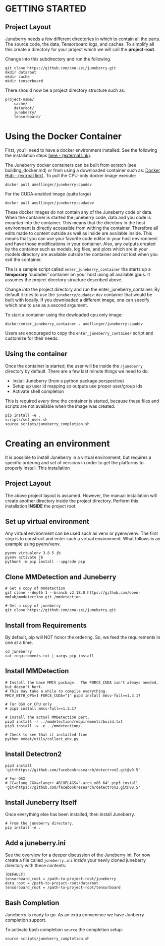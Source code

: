 GETTING STARTED
==========

## Project Layout

Juneberry needs a few different directories in which to contain all the parts. The source code, the data,
Tensorboard logs, and caches.  To simplify all this create a directory for your project which we will 
call the **project-root**.

Change into this subdirectory and run the following.

```shell script
git clone https://github.com/cmu-sei/juneberry.git
mkdir dataroot
mkdir cache
mkdir tensorboard
```

There should now be a project directory structure such as:

```
project-name/
    cache/
    dataroot/
    juneberry/
    tensorboard/
```

# Using the Docker Container

First, you'll need to have a docker environment installed.
See the following the installation steps
[here - (external link)](https://docs.docker.com/get-docker/).

The Juneberry docker containers can be built from scratch (see building_docker.md) or from using a 
downloaded container such as: 
[Docker Hub - (extrnal link)](https://hub.docker.com/repository/docker/amellinger/juneberry). To pull 
the CPU-only docker image execute:

```shell script
docker pull amellinger/juneberry:cpudev
```

For the CUDA-enabled image (quite large)

```shell script
docker pull amellinger/juneberry:cudadev
```

These docker images do not contain any of the Juneberry code or data.  When the container
is started the juneberry code, data and you code is _mounted_ into the container. This means that
the directory in the host environment is directly accessible from withing the container. Therefore
all edits made to content outside as well as inside are available inside. This means that you can
use your favorite code editor in your host environment and have those modifications in your container.
Also, any outputs created by the container such as models, log files, and plots which are in your models 
directory are available outside the container and not lost when you exit the container.

The is a sample script called `enter_juneberry_container` tha starts up a **temporary** 'cudadev' container 
on your host using all available gpus. It assumes the project directory structure described above.

Change _into_ the project directory and run the enter_juneberry_container.  By default it tries
to use the `juneberry/cudadev:dev` container that would be built with locally. If you downloaded
a different image, one can specify which one to use as a second argument.

To start a container using the dowloaded cpu only image:

```shell script
docker/enter_juneberry_container . amellinger/juneberry:cpudev
```

Users are encouraged to copy the `enter_juneberry_container` script and customize for their needs.

## Using the container

Once the container is started, the user will be inside the `/juneberry` directory by default.
There are a few last minute things we need to do:

* Install Juneberry (from a python package perspective)
* Setup up user id mapping so outputs use proper user/group ids
* Activate shell completion

This is required _every_ time the container is started, because these files and scripts
are not available when the image was created.

```shell script
pip install -e .
scripts/set_user.sh
source scripts/juneberry_completion.sh
```

# Creating an environment

It is possible to install Juneberry in a virtual environment, but requires a specific ordering and set of versions
in order to get the platforms to properly install. This installation 

## Project Layout

The above project layout is assumed.  However, the manual installation will create another
directory inside the project directory.  Perform this installation **INSIDE** the project root.

## Set up virtual environment

Any virtual environment can be used such as venv or pyenv/venv. The first step is to construct and enter 
such a virtual environment. What follows is an example using pyenv/venv. 

```shell script
pyenv virtualenv 3.8.5 jb
pyenv activate jb
python3 -m pip install --upgrade pip
```

## Clone MMDetection and Juneberry

```shell script
# Get a copy of mmdetection
git clone --depth 1 --branch v2.18.0 https://github.com/open-mmlab/mmdetection.git /mmdetection

# Get a copy of juneberry
git clone https://github.com/cmu-sei/juneberry.git
```

## Install from Requirements

By default, pip will NOT honor the ordering.  So, we feed the requirements in one at a time.

```shell script
cd juneberry
cat requirements.txt | xargs pip install
```

## Install MMDetection

```shell script
# Install the base MMCV package.  The FORCE_CUDA isn't always needed, but doesn't hurt. 
# This may take a while to compile everything.
MMCV_WITH_OPS=1 FORCE_CUDA="1" pip3 install mmcv-full==1.3.17
  
# For OSX or CPU only
# pip3 install mmcv-full==1.3.17
  
# Install the actual MMDetection part.
pip3 install -r ../mmdetection/requirements/build.txt
pip3 install -v -e ../mmdetection/.
   
# Check to see that it installed fine
python mmdet/utils/collect_env.py
```

## Install Detectron2

```shell script
pip3 install 'git+https://github.com/facebookresearch/detectron2.git@v0.5'
   
# For OSX
# CC=clang CXX=clang++ ARCHFLAGS="-arch x86_64" pip3 install 'git+https://github.com/facebookresearch/detectron2.git@v0.5'
```

## Install Juneberry Itself

Once everything else has been installed, then install Juneberry.

```shell script
# From the juneberry directory.
pip install -e .
```

## Add a juneberry.ini

See the overview for a deeper discussion of the Juneberry ini.  For now create a file called 
`juneberry.ini` _inside_ your newly cloned juneberry directory with these contents:

```shell script
[DEFAULT]
tensorboard_root = /path-to-project-root/juneberry
data_root = /path-to-project-root/dataroot
tensorboard_root = /path-to-project-root/tensorboard
```

## Bash Completion

Juneberry is ready to go.  As an extra convenince we have Junberry completion support.

To activate bash completion `source` the completion setup:

```shell script
source scripts/juneberry_completion.sh
```





